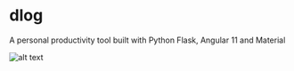 # dlog
A personal productivity tool built with Python Flask, Angular 11 and Material

![alt text](https://github.com/mason-wolf/dlog/tree/master/dlog/src/img/screenshot1.png?raw=true)


